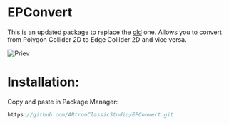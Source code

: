 # EPConvert

This is an updated package to replace the [old](https://github.com/ARtronClassicStudio/ConvertCollider-2D-Unity) one. Allows you to convert from Polygon Collider 2D to Edge Collider 2D and vice versa.

![Priev](https://github.com/ARtronClassicStudio/EPConvert/assets/68843488/40e39ddf-30c9-4b34-9f5f-bf0c6a047ce1)


# Installation:
Copy and paste in Package Manager:

```C#
https://github.com/ARtronClassicStudio/EPConvert.git
```
